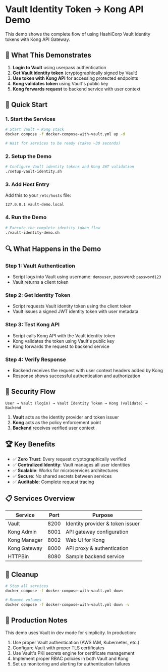# Vault Identity Token → Kong API Demo

This demo shows the complete flow of using HashiCorp Vault identity tokens with Kong API Gateway.

## 🎯 What This Demonstrates

1. **Login to Vault** using userpass authentication
2. **Get Vault identity token** (cryptographically signed by Vault)
3. **Use token with Kong API** for accessing protected endpoints
4. **Kong validates token** using Vault's public key
5. **Kong forwards request** to backend service with user context

## 🚀 Quick Start

### 1. Start the Services

```bash
# Start Vault + Kong stack
docker compose -f docker-compose-with-vault.yml up -d

# Wait for services to be ready (takes ~30 seconds)
```

### 2. Setup the Demo

```bash
# Configure Vault identity tokens and Kong JWT validation
./setup-vault-identity.sh
```

### 3. Add Host Entry

Add this to your `/etc/hosts` file:

```text
127.0.0.1 vault-demo.local
```

### 4. Run the Demo

```bash
# Execute the complete identity token flow
./vault-identity-demo.sh
```

## 🔍 What Happens in the Demo

### Step 1: Vault Authentication

- Script logs into Vault using username: `demouser`, password: `password123`
- Vault returns a client token

### Step 2: Get Identity Token

- Script requests Vault identity token using the client token
- Vault issues a signed JWT identity token with user metadata

### Step 3: Test Kong API

- Script calls Kong API with the Vault identity token
- Kong validates the token using Vault's public key
- Kong forwards the request to backend service

### Step 4: Verify Response

- Backend receives the request with user context headers added by Kong
- Response shows successful authentication and authorization

## 🔐 Security Flow

```text
User → Vault (login) → Vault Identity Token → Kong (validate) → Backend
```

1. **Vault** acts as the identity provider and token issuer
2. **Kong** acts as the policy enforcement point
3. **Backend** receives verified user context

## 🏆 Key Benefits

- ✅ **Zero Trust**: Every request cryptographically verified
- ✅ **Centralized Identity**: Vault manages all user identities
- ✅ **Scalable**: Works for microservices architectures
- ✅ **Secure**: No shared secrets between services
- ✅ **Auditable**: Complete request tracing

## 📋 Services Overview

| Service | Port | Purpose |
|---------|------|---------|
| Vault | 8200 | Identity provider & token issuer |
| Kong Admin | 8001 | API gateway configuration |
| Kong Manager | 8002 | Web UI for Kong |
| Kong Gateway | 8000 | API proxy & authentication |
| HTTPBin | 8080 | Sample backend service |

## 🧹 Cleanup

```bash
# Stop all services
docker compose -f docker-compose-with-vault.yml down

# Remove volumes
docker compose -f docker-compose-with-vault.yml down -v
```

## 🎯 Production Notes

This demo uses Vault in dev mode for simplicity. In production:

1. Use proper Vault authentication (AWS IAM, Kubernetes, etc.)
2. Configure Vault with proper TLS certificates
3. Use Vault's PKI secrets engine for certificate management
4. Implement proper RBAC policies in both Vault and Kong
5. Set up monitoring and alerting for authentication failures
